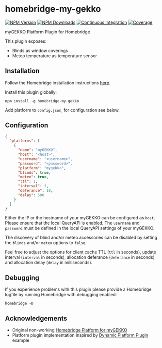 # homebridge-my-gekko

[![NPM Version](https://img.shields.io/npm/v/homebridge-my-gekko.svg)](https://www.npmjs.com/package/homebridge-my-gekko)
[![NPM Downloads](https://img.shields.io/npm/dt/homebridge-my-gekko.svg)](https://www.npmjs.com/package/homebridge-my-gekko)
[![Continuous Integration](https://img.shields.io/github/workflow/status/schroedan/homebridge-my-gekko/Continuous%20Integration)](https://github.com/schroedan/homebridge-my-gekko/actions/workflows/continuous-integration.yml)
[![Coverage](https://img.shields.io/endpoint?url=https://gist.githubusercontent.com/schroedan/4136c781b460695ffcbf3dd43f5b82bc/raw/homebridge-my-gekko-coverage.json)](https://github.com/schroedan/homebridge-my-gekko/actions/workflows/continuous-integration.yml)

myGEKKO Platform Plugin for Homebridge

This plugin exposes:

- Blinds as window coverings
- Meteo temperature as temperature sensor

## Installation

Follow the Homebridge installation instructions [here](https://www.npmjs.com/package/homebridge#installing-plugins).

Install this plugin globally:

    npm install -g homebridge-my-gekko

Add platform to `config.json`, for configuration see below.

## Configuration

```json
{
  "platforms": [
    {
      "name": "myGEKKO",
      "host": "<host>",
      "username": "<username>",
      "password": "<password>",
      "platform": "mygekko",
      "blinds": true,
      "meteo": true,
      "ttl": 1,
      "interval": 3,
      "deferance": 10,
      "delay": 500
    }
  ]
}
```

Either the IP or the hostname of your myGEKKO can be configured as `host`. Please ensure that the local QueryAPI is enabled.
The `username` and `password` must be defined in the local QueryAPI settings of your myGEKKO.

The discovery of blind and/or meteo accessories can be disabled by setting the `blinds` and/or `meteo` options to `false`.

Feel free to adjust the options for client cache TTL (`ttl` in seconds), update interval (`interval` in seconds), allocation deferance (`deferance` in seconds) and allocation delay (`delay` in milliseconds).

## Debugging

If you experience problems with this plugin please provide a Homebridge logfile by running Homebridge with debugging enabled:

    homebridge -D

## Acknowledgements

- Original non-working [Homebridge Platform for myGEKKO](https://github.com/isnogudus/homebridge-mygekko)
- Platform plugin implementation inspired by [Dynamic Platform Plugin](https://github.com/homebridge/homebridge-examples) example
